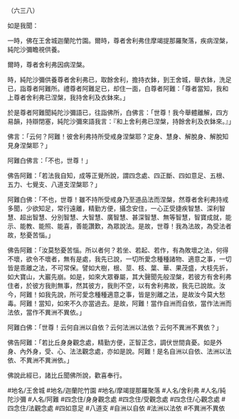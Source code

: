 （六三八）

如是我聞：

一時，佛在王舍城迦蘭陀竹園。爾時，尊者舍利弗住摩竭提那羅聚落，疾病涅槃，純陀沙彌瞻視供養。

爾時，尊者舍利弗因病涅槃。

時，純陀沙彌供養尊者舍利弗已，取餘舍利，擔持衣鉢，到王舍城，舉衣鉢，洗足已，詣尊者阿難所。禮尊者阿難足已，却住一面，白尊者阿難：「尊者當知，我和上尊者舍利弗已涅槃，我持舍利及衣鉢來。」

於是尊者阿難聞純陀沙彌語已，往詣佛所，白佛言：「世尊！我今舉體離解，四方易韻，持辯閉塞，純陀沙彌來語我言：『和上舍利弗已涅槃，持餘舍利及衣鉢來。』」

佛言：「云何？阿難！彼舍利弗持所受戒身涅槃耶？定身、慧身、解脫身、解脫知見身涅槃耶？」

阿難白佛言：「不也，世尊！」

佛告阿難：「若法我自知，成等正覺所說，謂四念處、四正斷、四如意足、五根、五力、七覺支、八道支涅槃耶？」

阿難白佛：「不也，世尊！雖不持所受戒身乃至道品法而涅槃，然尊者舍利弗持戒多聞，少欲知足，常行遠離，精勤方便，攝念安住，一心正受捷疾智慧、深利智慧、超出智慧、分別智慧、大智慧、廣智慧、甚深智慧、無等智慧，智寶成就，能示、能教、能照、能喜，善能讚歎，為眾說法。是故，世尊！我為法故，為受法者故，愁憂苦惱。」

佛告阿難：「汝莫愁憂苦惱。所以者何？若坐、若起、若作，有為敗壞之法，何得不壞，欲令不壞者，無有是處，我先已說，一切所愛念種種諸物、適意之事，一切皆是乖離之法，不可常保。譬如大樹，根、莖、枝、葉、華、果茂盛，大枝先折，如大寶山，大巖先崩。如是，如來大眾眷屬，其大聲聞先般涅槃，若彼方有舍利弗住者，於彼方我則無事，然其彼方，我則不空，以有舍利弗故，我先已說故。汝今，阿難！如我先說，所可愛念種種適意之事，皆是別離之法，是故汝今莫大愁毒。阿難！當知，如來不久亦當過去。是故，阿難！當作自洲而自依，當作法洲而法依，當作不異洲不異依。」

阿難白佛：「世尊！云何自洲以自依？云何法洲以法依？云何不異洲不異依？」

佛告阿難：「若比丘身身觀念處，精勤方便，正智正念，調伏世間貪憂。如是外身、內外身，受、心、法法觀念處，亦如是說。阿難！是名自洲以自依、法洲以法依、不異洲不異洲依。」

佛說此經已，諸比丘聞佛所說，歡喜奉行。

#地名/王舍城
#地名/迦蘭陀竹園
#地名/摩竭提那羅聚落
#人名/舍利弗
#人名/純陀沙彌
#人名/阿難
#四念住/身身觀念處
#四念住/受觀念處
#四念住/心觀念處
#四念住/法觀念處
#四如意足
#八道支
#自洲以自依
#法洲以法依
#不異洲不異依

